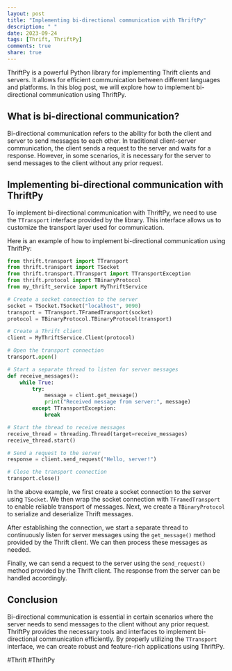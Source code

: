```yaml
---
layout: post
title: "Implementing bi-directional communication with ThriftPy"
description: " "
date: 2023-09-24
tags: [Thrift, ThriftPy]
comments: true
share: true
---
```


ThriftPy is a powerful Python library for implementing Thrift clients and servers. It allows for efficient communication between different languages and platforms. In this blog post, we will explore how to implement bi-directional communication using ThriftPy.

## What is bi-directional communication?

Bi-directional communication refers to the ability for both the client and server to send messages to each other. In traditional client-server communication, the client sends a request to the server and waits for a response. However, in some scenarios, it is necessary for the server to send messages to the client without any prior request.

## Implementing bi-directional communication with ThriftPy

To implement bi-directional communication with ThriftPy, we need to use the `TTransport` interface provided by the library. This interface allows us to customize the transport layer used for communication.

Here is an example of how to implement bi-directional communication using ThriftPy:

```python
from thrift.transport import TTransport
from thrift.transport import TSocket
from thrift.transport.TTransport import TTransportException
from thrift.protocol import TBinaryProtocol
from my_thrift_service import MyThriftService

# Create a socket connection to the server
socket = TSocket.TSocket("localhost", 9090)
transport = TTransport.TFramedTransport(socket)
protocol = TBinaryProtocol.TBinaryProtocol(transport)

# Create a Thrift client
client = MyThriftService.Client(protocol)

# Open the transport connection
transport.open()

# Start a separate thread to listen for server messages
def receive_messages():
    while True:
        try:
            message = client.get_message()
            print("Received message from server:", message)
        except TTransportException:
            break

# Start the thread to receive messages
receive_thread = threading.Thread(target=receive_messages)
receive_thread.start()

# Send a request to the server
response = client.send_request("Hello, server!")

# Close the transport connection
transport.close()
```

In the above example, we first create a socket connection to the server using `TSocket`. We then wrap the socket connection with `TFramedTransport` to enable reliable transport of messages. Next, we create a `TBinaryProtocol` to serialize and deserialize Thrift messages.

After establishing the connection, we start a separate thread to continuously listen for server messages using the `get_message()` method provided by the Thrift client. We can then process these messages as needed.

Finally, we can send a request to the server using the `send_request()` method provided by the Thrift client. The response from the server can be handled accordingly.

## Conclusion

Bi-directional communication is essential in certain scenarios where the server needs to send messages to the client without any prior request. ThriftPy provides the necessary tools and interfaces to implement bi-directional communication efficiently. By properly utilizing the `TTransport` interface, we can create robust and feature-rich applications using ThriftPy.

#Thrift #ThriftPy